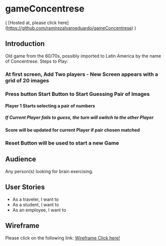 # gameConcentrese
( [Hosted at, please click here] (https://github.com/ramirezalvaroeduardo/gameConcentrese) )

## Introduction
Old game from the 60/70s, possibly imported to Latin America by the name of Concentrese.
Steps to Play:
### At first screen, Add Two players - New Screen appears with a grid of 20 images
### Press button Start Button to Start Guessing Pair of Images
#### Player 1 Starts selecting a pair of numbers
##### If Current Player fails to guess, the turn will switch to the other Player
#### Score will be updated for current Player if pair chosen matched
### Reset Button will be used to start a new Game

## Audience
Any person(s) looking for brain exercising.

## User Stories
- As a traveler, I want to 
- As a student, I want to 
- As an employee, I want to 

## Wireframe
Please click on the following link:
[Wireframe Click here!](./wireFrame/cityWeatherConditions.png)

